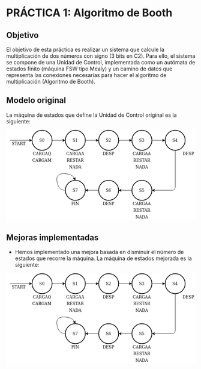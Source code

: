 # PRÁCTICA 1: Algoritmo de Booth

## Objetivo
El objetivo de esta práctica es realizar un sistema que calcule la multiplicación de dos números con signo (3 bits en C2). Para ello, el sistema se compone de una Unidad de Control, implementada como un autómata de estados finito (máquina FSW tipo Mealy) y un camino de datos que representa las conexiones necesarias para hacer el algoritmo de multiplicación (Algoritmo de Booth).

## Modelo original
La máquina de estados que define la Unidad de Control original es la siguiente:
<div style="margin:auto; width:100%;"><img src="./img/maqEstadosOriginal.png" alt="Autómata Original"></div>

## Mejoras implementadas
- Hemos implementado una mejora basada en disminuir el número de estados que recorre la máquina. La máquina de estados mejorada es la siguiente:
<div style="margin:auto; width:100%;"><img src="./img/maqEstadosOriginal.png" alt="Autómata Mejorado"></div>